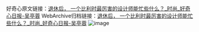 好奇心原文链接：[退休后， 一个比利时最厉害的设计师能忙些什么？_时尚_好奇心日报-吴亭蓉](https://www.qdaily.com/articles/3206.html)
WebArchive归档链接：[退休后， 一个比利时最厉害的设计师能忙些什么？_时尚_好奇心日报-吴亭蓉](http://web.archive.org/web/20190623151707/https://www.qdaily.com/articles/3206.html)
![image](http://ww3.sinaimg.cn/large/007d5XDply1g3v6tuew24j30u03hde7r)